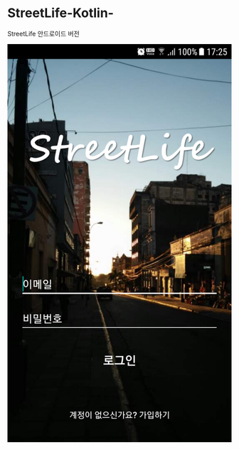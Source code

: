 # StreetLife-Kotlin-
StreetLife 안드로이드 버전  

![initial](https://github.com/pakminseok/StreetLife-Kotlin/blob/master/howToImage/login.png)
